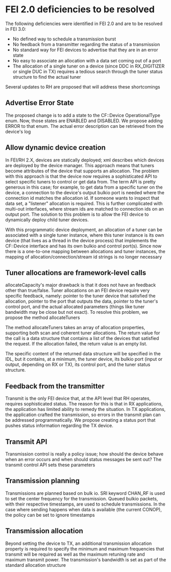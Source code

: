 # FEI 2.0 deficiencies to be resolved
The following deficiencies were identified in FEI 2.0 and are to be resolved in FEI 3.0:

* No defined way to schedule a transmission burst
* No feedback from a transmitter regarding the status of a transmission
* No standard way for FEI devices to advertise that they are in an error state
* No easy to associate an allocation with a data set coming out of a port
* The allocation of a single tuner on a device (since DDC in RX_DIGITIZER or single DUC in TX) requires a tedious search through the tuner status structure to find the actual tuner

Several updates to RH are proposed that will address these shortcomings

## Advertise Error State

The proposed change is to add a state to the CF::Device OperationalType enum. Now, those states are ENABLED and DISABLED. We propose adding ERROR to that enum. The actual error description can be retrieved from the device's log

## Allow dynamic device creation

In FEI/RH 2.X, devices are statically deployed; xml describes which devices are deployed by the device manager. This approach means that tuners become attributes of the device that supports an allocation. The problem with this approach is that the device now requires a sophisticated API to select specific tuners to control or get data from. The term API is pretty generous in this case; for example, to get data from a specific tuner on the device, a connection to the device's output bulkio port is needed where the connection id matches the allocation id. If someone wants to inspect that data set, a "listener" allocation is required. This is further complicated with multi-out interfaces, where stream ids are matched to connection ids on an output port. The solution to this problem is to allow the FEI device to dynamically deploy child tuner devices.

With this programmatic device deployment, an allocation of a tuner can be associated with a single tuner instance, where this tuner instance is its own device (that lives as a thread in the device process) that implements the CF::Device interface and has its own bulkio and control port(s). Since now there is a one-to-one mapping between allocations and tuner instances, the mapping of allocation/connection/stream id strings is no longer necessary

## Tuner allocations are framework-level calls

allocateCapacity's major drawback is that it does not have an feedback other than true/false. Tuner allocations on an FEI device require very specific feedback, namely: pointer to the tuner device that satisfied the allocation, pointer to the port that outputs the data, pointer to the tuner's control port, and the actual allocated parameters (things like tuner bandwidth may be close but not exact). To resolve this problem, we propose the method allocateTuners

The method allocateTuners takes an array of allocation properties, supporting both scan and coherent tuner allocations. The return value for the call is a data structure that contains a list of the devices that satisfied the request. If the allocation failed, the return value is an empty list.

The specific content of the returned data structure will be specified in the IDL, but it contains, at a minimum, the tuner device, its bulkio port (input or output, depending on RX or TX), its control port, and the tuner status structure.

## Feedback from the transmitter

Transmit is the only FEI device that, at the API level that RH operates, requires sophisticated status. The reason for this is that in RX applications, the application has limited ability to remedy the situation. In TX applications, the application crafted the transmission, so errors in the transmit plan can be addressed programmatically. We propose creating a status port that pushes status information regarding the TX device.

## Transmit API

Transmission control is really a policy issue; how should the device behave when an error occurs and when should status messages be sent out? The transmit control API sets these parameters

## Transmission planning

Transmissions are planned based on bulk io. SRI keyword CHAN_RF is used to set the center frequency for the transmission. Queued bulkio packets, with their respective timestamps, are used to schedule transmissions. In the case where sending happens when data is available (the current CONOP), the policy can be set to ignore timestamps

## Transmission allocation

Beyond setting the device to TX, an additional transmission allocation property is required to specify the minimum and maximum frequencies that transmit will be required as well as the maximum retuning rate and maximum transmit power. The transmission's bandwidth is set as part of the standard allocation structure
